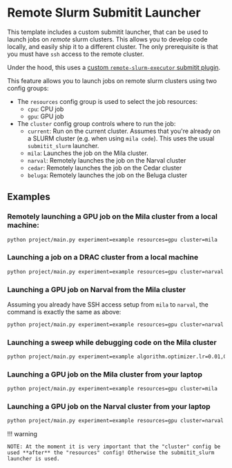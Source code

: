 # Remote Slurm Submitit Launcher


This template includes a custom submitit launcher, that can be used to launch jobs on *remote* slurm clusters.
This allows you to develop code locally, and easily ship it to a different cluster.
The only prerequisite is that you must have `ssh` access to the remote cluster.

Under the hood, this uses a [custom `remote-slurm-executor` submitit plugin](https://github.com/lebrice/remote-slurm-executor).


This feature allows you to launch jobs on remote slurm clusters using two config groups:

- The `resources` config group is used to select the job resources:
    - `cpu`: CPU job
    - `gpu`: GPU job
- The `cluster` config group controls where to run the job:
    - `current`: Run on the current cluster. Assumes that you're already on a SLURM cluster (e.g. when using `mila code`). This uses the usual `submitit_slurm` launcher.
    - `mila`: Launches the job on the Mila cluster.
    - `narval`: Remotely launches the job on the Narval cluster
    - `cedar`: Remotely launches the job on the Cedar cluster
    - `beluga`: Remotely launches the job on the Beluga cluster


## Examples


### Remotely launching a GPU job on the Mila cluster from a local machine:
```bash
python project/main.py experiment=example resources=gpu cluster=mila
```

### Launching a job on a DRAC cluster from a local machine
```bash
python project/main.py experiment=example resources=gpu cluster=narval
```

### Launching a GPU job on Narval from the Mila cluster
Assuming you already have SSH access setup from `mila` to `narval`, the command is exactly the same as above:
```bash
python project/main.py experiment=example resources=gpu cluster=narval
```

### Launching a sweep while debugging code on the Mila cluster

```bash
python project/main.py experiment=example algorithm.optimizer.lr=0.01,0.02,0.03 resources=gpu
```


### Launching a GPU job on the Mila cluster from your laptop

```bash
python project/main.py experiment=example resources=gpu cluster=mila
```


### Launching a GPU job on the Narval cluster from your laptop

```bash
python project/main.py experiment=example resources=gpu cluster=narval
```

!!! warning

    NOTE: At the moment it is very important that the "cluster" config be used **after** the "resources" config! Otherwise the submitit_slurm launcher is used.

